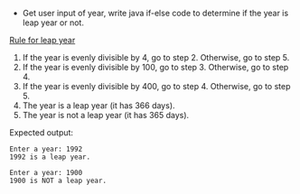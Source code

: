 * Get user input of year, write java if-else code to determine if the year is leap year or not.

[Rule for leap year](https://docs.microsoft.com/en-us/office/troubleshoot/excel/determine-a-leap-year)

1. If the year is evenly divisible by 4, go to step 2. Otherwise, go to step 5.
2. If the year is evenly divisible by 100, go to step 3. Otherwise, go to step 4.
3. If the year is evenly divisible by 400, go to step 4. Otherwise, go to step 5.
4. The year is a leap year (it has 366 days).
5. The year is not a leap year (it has 365 days).

Expected output:

```output1
Enter a year: 1992
1992 is a leap year.
```

```output2
Enter a year: 1900
1900 is NOT a leap year.
```



